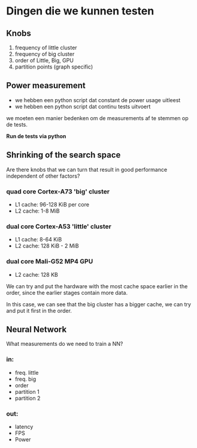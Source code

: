 # Dingen die we kunnen testen

## Knobs
1. frequency of little cluster
2. frequency of big cluster
3. order of Little, Big, GPU
4. partition points (graph specific)



## Power measurement
- we hebben een python script dat constant de power usage uitleest
- we hebben een python script dat continu tests uitvoert

we moeten een manier bedenken om de measurements af te stemmen op de tests.

**Run de tests via python**

## Shrinking of the search space

Are there knobs that we can turn that result in good performance independent of other factors?

### quad core Cortex-A73 'big' cluster
- L1 cache: 96-128 KiB per core
- L2 cache: 1-8 MiB

### dual core Cortex-A53 'little' cluster
- L1 cache: 8-64 KiB
- L2 cache: 128 KiB - 2 MiB

### dual core Mali-G52 MP4 GPU
- L2 cache: 128 KB

We can try and put the hardware with the most cache space earlier in the order, since the earlier stages contain more data.

In this case, we can see that the big cluster has a bigger cache, we can try and put it first in the order.


## Neural Network
What measurements do we need to train a NN?

### in:
- freq. little
- freq. big
- order
- partition 1
- partition 2

### out:
- latency
- FPS
- Power